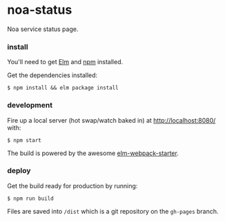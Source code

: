 # noa-status

Noa service status page.

### install
You'll need to get [Elm][elm] and [npm][npm] installed.

Get the dependencies installed:

    $ npm install && elm package install

### development
Fire up a local server (hot swap/watch baked in) at [http://localhost:8080/][localhost] with:

    $ npm start

The build is powered by the awesome [elm-webpack-starter][elm-starter].

### deploy
Get the build ready for production by running:

    $ npm run build

Files are saved into `/dist` which is a git repository on the `gh-pages` branch.


[elm]: http://elm-lang.org/
[npm]: https://www.npmjs.com/
[localhost]: http://localhost:8080/
[elm-starter]: https://github.com/moarwick/elm-webpack-starter

